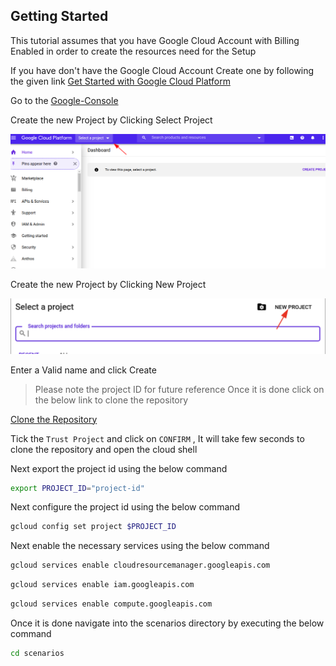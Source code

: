 ## Getting Started

This tutorial assumes that you have Google Cloud Account with Billing Enabled in order to create the resources need for the Setup

If you have don't have the Google Cloud Account Create one by following the given link [Get Started with Google Cloud Platform](https://console.cloud.google.com/getting-started)


Go to the [Google-Console](https://console.cloud.google.com)

Create the new Project by Clicking Select Project

![setup-1](images/setup-1.png)

Create the new Project by Clicking New Project 

![setup-2](images/setup-2.png)

Enter a Valid name and click Create

> Please note the project ID for future reference
Once it is done click on the below link to clone the repository

[Clone the Repository](https://ssh.cloud.google.com/cloudshell/open?cloudshell_git_repo=https://github.com/JOSHUAJEBARAJ/GCP-GOAT)


Tick the `Trust Project` and click on `CONFIRM` , It will take few seconds to clone the repository and open the cloud shell


Next export the project id using the below command

```bash
export PROJECT_ID="project-id"
```

Next configure the project id using the below command

```bash
gcloud config set project $PROJECT_ID
```

Next enable the necessary services using the below command

```bash
gcloud services enable cloudresourcemanager.googleapis.com
```

```bash
gcloud services enable iam.googleapis.com
```

```bash
gcloud services enable compute.googleapis.com
```


Once it is done navigate into the scenarios directory by executing the below command

```bash
cd scenarios
```